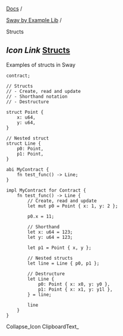[Docs](https://docs.fuel.network/) /

[Sway by Example Lib](https://docs.fuel.network/docs/sway-by-example-lib/) /

Structs

## _Icon Link_ [Structs](https://docs.fuel.network/docs/sway-by-example-lib/structs/\#structs)

Examples of structs in Sway

```fuel_Box fuel_Box-idXKMmm-css
contract;

// Structs
// - Create, read and update
// - Shorthand notation
// - Destructure

struct Point {
    x: u64,
    y: u64,
}

// Nested struct
struct Line {
    p0: Point,
    p1: Point,
}

abi MyContract {
    fn test_func() -> Line;
}

impl MyContract for Contract {
    fn test_func() -> Line {
        // Create, read and update
        let mut p0 = Point { x: 1, y: 2 };

        p0.x = 11;

        // Shorthand
        let x: u64 = 123;
        let y: u64 = 123;

        let p1 = Point { x, y };

        // Nested structs
        let line = Line { p0, p1 };

        // Destructure
        let Line {
            p0: Point { x: x0, y: y0 },
            p1: Point { x: x1, y: y1l },
        } = line;

        line
    }
}

```

Collapse_Icon ClipboardText_